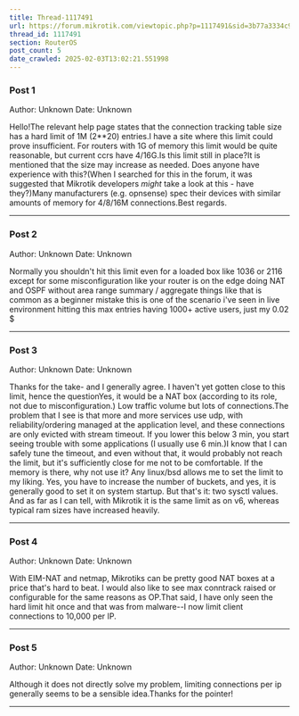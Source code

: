 ```yaml
---
title: Thread-1117491
url: https://forum.mikrotik.com/viewtopic.php?p=1117491&sid=3b77a3334c914448dbbc02bfdff4c3aa#p1117491
thread_id: 1117491
section: RouterOS
post_count: 5
date_crawled: 2025-02-03T13:02:21.551998
---
```


### Post 1
Author: Unknown
Date: Unknown

Hello!The relevant help page states that the connection tracking table size has a hard limit of 1M (2**20) entries.I have a site where this limit could prove insufficient. For routers with 1G of memory this limit would be quite reasonable, but current ccrs have 4/16G.Is this limit still in place?It is mentioned that the size may increase as needed. Does anyone have experience with this?(When I searched for this in the forum, it was suggested that Mikrotik developers *might* take a look at this - have they?)Many manufacturers (e.g. opnsense) spec their devices with similar amounts of memory for 4/8/16M connections.Best regards.

---
### Post 2
Author: Unknown
Date: Unknown

Normally you shouldn't hit this limit even for a loaded box like 1036 or 2116 except for some misconfiguration like your router is on the edge doing NAT and OSPF without area range summary / aggregate things like that is common as a beginner mistake this is one of the scenario i've seen in live environment hitting this max entries having 1000+ active users, just my 0.02 $

---
### Post 3
Author: Unknown
Date: Unknown

Thanks for the take- and I generally agree. I haven't yet gotten close to this limit, hence the questionYes, it would be a NAT box (according to its role, not due to misconfiguration.) Low traffic volume but lots of connections.The problem that I see is that more and more services use udp, with reliability/ordering managed at the application level, and these connections are only evicted with stream timeout. If you lower this below 3 min, you start seeing trouble with some applications (I usually use 6 min.)I know that I can safely tune the timeout, and even without that, it would probably not reach the limit, but it's sufficiently close for me not to be comfortable. If the memory is there, why not use it? Any linux/bsd allows me to set the limit to my liking. Yes, you have to increase the number of buckets, and yes, it is generally good to set it on system startup. But that's it: two sysctl values. And as far as I can tell, with Mikrotik it is the same limit as on v6, whereas typical ram sizes have increased heavily.

---
### Post 4
Author: Unknown
Date: Unknown

With EIM-NAT and netmap, Mikrotiks can be pretty good NAT boxes at a price that's hard to beat. I would also like to see max conntrack raised or configurable for the same reasons as OP.That said, I have only seen the hard limit hit once and that was from malware--I now limit client connections to 10,000 per IP.

---
### Post 5
Author: Unknown
Date: Unknown

Although it does not directly solve my problem, limiting connections per ip generally seems to be a sensible idea.Thanks for the pointer!

---
